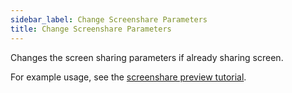 ```yaml
---
sidebar_label: Change Screenshare Parameters
title: Change Screenshare Parameters
---
```

Changes the screen sharing parameters if already sharing screen.

For example usage, see the [screenshare preview tutorial](../../tutorial/screenshare-preview).
